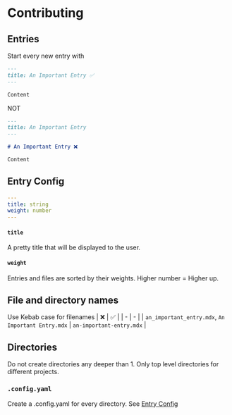# Contributing

## Entries

Start every new entry with
```markdown
---
title: An Important Entry ✅
---

Content
```

NOT

```markdown
---
title: An Important Entry
---

# An Important Entry ❌

Content
```

## Entry Config

```yaml
---
title: string
weight: number
---
```

#### `title`

A pretty title that will be displayed to the user.

#### `weight`

Entries and files are sorted by their weights. Higher number = Higher up.

## File and directory names

Use Kebab case for filenames
| ❌ | ✅ |
| - | - |
| `an_important_entry.mdx`, `An Important Entry.mdx` | `an-important-entry.mdx` |

## Directories

Do not create directories any deeper than 1. Only top level directories for different projects.

### `.config.yaml`

Create a .config.yaml for every directory. See [Entry Config](#entry-config)
